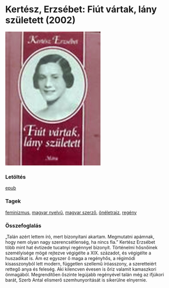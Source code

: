 # <a name="id_1418">Kertész, Erzsébet: Fiút vártak, lány született (2002)</a>
<img src="https://github.com/BercziSandor/calibre_lib/raw/main/libs/main/Kertesz%2C%20Erzsebet/Fiut%20vartak%2C%20lany%20szuletett%20%281418%29/cover.jpg" alt="cover" width="300"/>

### Letöltés
[epub](https://github.com/BercziSandor/calibre_lib/raw/main/libs/main/Kertesz%2C%20Erzsebet/Fiut%20vartak%2C%20lany%20szuletett%20%281418%29/Fiut%20vartak%2C%20lany%20szuletett%20-%20Kertesz%2C%20Erzsebet.epub)

### Tagek
[feminizmus](https://github.com/berczisandor/calibre_lib/blob/main/libs/main/_tags/feminizmus.md), [magyar nyelvű](https://github.com/berczisandor/calibre_lib/blob/main/libs/main/_tags/magyar%20nyelv%c5%b1.md), [magyar szerző](https://github.com/berczisandor/calibre_lib/blob/main/libs/main/_tags/magyar%20szerz%c5%91.md), [önéletrajz](https://github.com/berczisandor/calibre_lib/blob/main/libs/main/_tags/%c3%b6n%c3%a9letrajz.md), [regény](https://github.com/berczisandor/calibre_lib/blob/main/libs/main/_tags/reg%c3%a9ny.md)

### Összefoglalás
<div>
<p>„Talán azért lettem író, mert bizonyítani akartam. Megmutatni apámnak, hogy nem olyan nagy szerencsétlenség, ha nincs fia.” Kertész Erzsébet több mint hat évtizede tucatnyi regénnyel bizonyít. Történelmi hősnőinek személyisége mögé rejtezve végigélte a XIX. századot, és végigélte a huszadikat is. Ám ez egyszer ő maga a regényhős, a régimódi kisasszonyból lett modern, független szellemű íróasszony, a szeretteiért rettegő anya és feleség. Aki kilencven évesen is őriz valamit kamaszkori önmagából. Megrendítően őszinte legújabb regényével talán még az ifjúkori barát, Szerb Antal elismerő szemhunyorítását is sikerülne elnyernie.</p></div>


